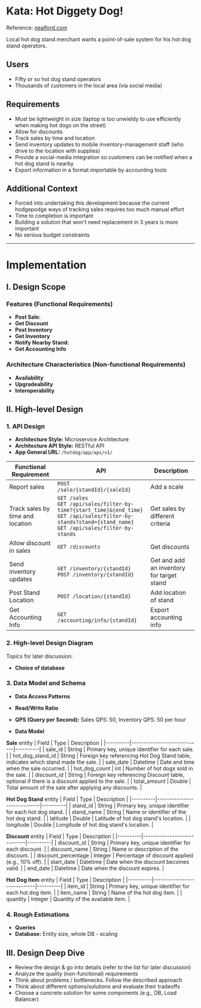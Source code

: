 
# Kata: Hot Diggety Dog!
Reference: [nealford.com](https://nealford.com/katas/kata?id=HotDiggetyDog) 

Local hot dog stand merchant wants a point-of-sale system for his hot dog stand operators.

## Users
- Fifty or so hot dog stand operators
- Thousands of customers in the local area (via social media)

## Requirements
- Must be lightweight in size (laptop is too unwieldy to use efficiently when making hot dogs on the street)
- Allow for discounts
- Track sales by time and location
- Send inventory updates to mobile inventory-management staff (who drive to the location with supplies)
- Provide a social-media integration so customers can be notified when a hot dog stand is nearby
- Export information in a format importable by accounting tools

## Additional Context
- Forced into undertaking this development because the current hodgepodge ways of tracking sales requires too much manual effort
- Time to completion is important
- Building a solution that won't need replacement in 3 years is more important
- No serious budget constraints

***

# Implementation

## I. Design Scope

### Features (Functional Requirements)
- **Post Sale:**
- **Get Discount**
- **Post Inventory**
- **Get Inventory**
- **Notify Nearby Stand:**
- **Get Accounting Info**

### Architecture Characteristics (Non-functional Requirements)
- **Availability**
- **Upgradeability**
- **Interoperability**

## II. High-level Design

### 1. API Design
- **Architecture Style:** Microservice Architecture
- **Architecture API Style:** RESTful API
- **App General URL:** `/hotdog/app/api/v1/`
 
| Functional Requirement | API | Description |
|----------|-----------------------------|----------|
| Report sales | `POST /sale/{standId}/{saleId}` | Add a scale |
| Track sales by time and location | `GET /sales`<br>`GET /api/sales/filter-by-time?{start_time}&{end_time}`<br>`GET /api/sales/filter-by-stands?stand={stand_name}`<br>`GET /api/sales/filter-by-stands` | Get sales by different criteria |
|Allow discount in sales|`GET /discounts`|Get discounts|
|Send inventory updates|`GET /inventory/{standId}`<br>`POST /inventory/{standId}`|Get and add an inventory for target stand|
|Post Stand Location|`POST /location/{standId}`|Add location of stand|
|Get Accounting Info|`GET /accounting/info/{standId}`|Export accounting info|

### 2. High-level Design Diagram

Topics for later discussion: 
- **Choice of database**

### 3. Data Model and Schema
- **Data Access Patterns**
- **Read/Write Ratio**
- **QPS (Query per Second):** Sales QPS: 50, Inventory QPS: 50 per hour

- **Data Model**
  
**Sale** entity
| Field | Type | Description |
|----------|-----------------------------|----------|
| sale_id | String | Primary key, unique identifier for each sale. |
| hot_dog_stand_id | String | Foreign key referencing Hot Dog Stand table, indicates which stand made the sale. |
| sale_date | Datetime  | Date and time when the sale occurred. |
| hot_dog_count | int  | Number of hot dogs sold in the sale. |
| discount_id | String  | Foreign key referencing Discount table, optional if there is a discount applied to the sale. |
| total_amount | Double  | Total amount of the sale after applying any discounts. |

**Hot Dog Stand** entity
| Field | Type | Description |
|----------|-----------------------------|----------|
| stand_id | String | Primary key, unique identifier for each hot dog stand. |
| stand_name | String | Name or identifier of the hot dog stand. |
| latitude | Double | Latitude of hot dog stand's location. |
| longitude | Double | Longitude of hot dog stand's location. |

**Discount** entity
| Field | Type | Description |
|----------|-----------------------------|----------|
| discount_id | String | Primary key, unique identifier for each discount. |
| discount_name | String | Name or description of the discount. |
| discount_percentage | Integer | Percentage of discount applied (e.g., 10% off). |
| start_date | Datetime | Date when the discount becomes valid. |
| end_date | Datetime | Date when the discount expires. |

**Hot Dog Item** entity
| Field | Type | Description |
|----------|-----------------------------|----------|
| item_id | String | Primary key, unique identifier for each hot dog item. |
| item_name | String | Name of the hot dog item. |
| quantity | Integer | Quantity of the available item. |

### 4. Rough Estimations
- **Queries**
- **Database:** Entity size, whole DB - scaling

## III. Design Deep Dive
- Review the design & go into details (refer to the list for later discussion)
- Analyze the quality (non-functional) requirements
- Think about problems / bottlenecks. Follow the described approach
- Think about different options/solutions and evaluate their tradeoffs
- Choose a concrete solution for some components (e.g., DB, Load Balancer)

